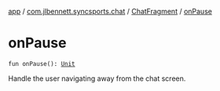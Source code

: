 [app](../../index.md) / [com.jlbennett.syncsports.chat](../index.md) / [ChatFragment](index.md) / [onPause](./on-pause.md)

# onPause

`fun onPause(): `[`Unit`](https://kotlinlang.org/api/latest/jvm/stdlib/kotlin/-unit/index.html)

Handle the user navigating away from the chat screen.

